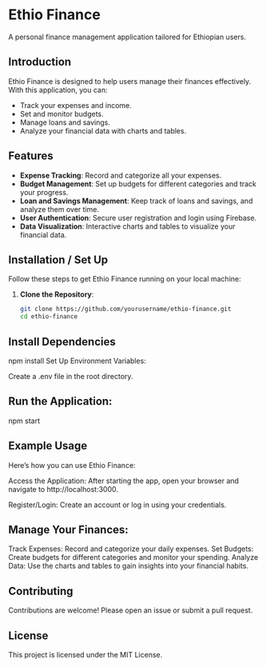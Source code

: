 # Ethio Finance

A personal finance management application tailored for Ethiopian users.

## Introduction

Ethio Finance is designed to help users manage their finances effectively. With this application, you can:

- Track your expenses and income.
- Set and monitor budgets.
- Manage loans and savings.
- Analyze your financial data with charts and tables.

## Features

- **Expense Tracking**: Record and categorize all your expenses.
- **Budget Management**: Set up budgets for different categories and track your progress.
- **Loan and Savings Management**: Keep track of loans and savings, and analyze them over time.
- **User Authentication**: Secure user registration and login using Firebase.
- **Data Visualization**: Interactive charts and tables to visualize your financial data.

## Installation / Set Up

Follow these steps to get Ethio Finance running on your local machine:

1. **Clone the Repository**:
   ```bash
   git clone https://github.com/yourusername/ethio-finance.git
   cd ethio-finance
   
## Install Dependencies
npm install
Set Up Environment Variables:

Create a .env file in the root directory.
## Run the Application:

npm start

## Example Usage
Here’s how you can use Ethio Finance:

Access the Application: After starting the app, open your browser and navigate to http://localhost:3000.

Register/Login: Create an account or log in using your credentials.

## Manage Your Finances:

Track Expenses: Record and categorize your daily expenses.
Set Budgets: Create budgets for different categories and monitor your spending.
Analyze Data: Use the charts and tables to gain insights into your financial habits.

## Contributing
Contributions are welcome! Please open an issue or submit a pull request.

## License
This project is licensed under the MIT License.
